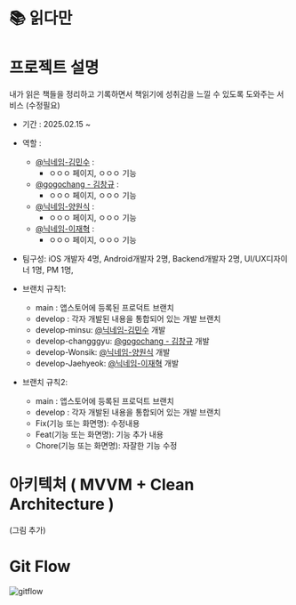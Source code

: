 # 📚 읽다만


# 프로젝트 설명
내가 읽은 책들을 정리하고 기록하면서 책읽기에 성취감을 느낄 수 있도록 도와주는 서비스 (수정필요)
- 기간 : 2025.02.15 ~
- 역할 :
    - [@닉네임-김민수](https://github.com/soo9262001) :
        - ㅇㅇㅇ 페이지, ㅇㅇㅇ 기능
    - [@gogochang - 김창규](https://github.com/gogochang) :
        - ㅇㅇㅇ 페이지, ㅇㅇㅇ 기능
    - [@닉네임-양원식](https://github.com/Sheep1sik) :
        - ㅇㅇㅇ 페이지, ㅇㅇㅇ 기능
    - [@닉네임-이재혁](https://github.com/DevelopRecord) :  
        - ㅇㅇㅇ 페이지, ㅇㅇㅇ 기능

- 팀구성: iOS 개발자 4명, Android개발자 2명, Backend개발자 2명, UI/UX디자이너 1명, PM 1명, 

- 브랜치 규칙1:
  - main : 앱스토어에 등록된 프로덕트 브랜치
  - develop : 각자 개발된 내용을 통합되어 있는 개발 브랜치
  - develop-minsu: [@닉네임-김민수](https://github.com/soo9262001) 개발
  - develop-changggyu: [@gogochang - 김창규](https://github.com/gogochang) 개발
  - develop-Wonsik: [@닉네임-양원식](https://github.com/Sheep1sik) 개발
  - develop-Jaehyeok: [@닉네임-이재혁](https://github.com/DevelopRecord) 개발
- 브랜치 규칙2:
  - main : 앱스토어에 등록된 프로덕트 브랜치
  - develop : 각자 개발된 내용을 통합되어 있는 개발 브랜치
  - Fix(기능 또는 화면명): 수정내용
  - Feat(기능 또는 화면명): 기능 추가 내용
  - Chore(기능 또는 화면명): 자잘한 기능 수정

# 아키텍처 ( MVVM + Clean Architecture )
(그림 추가)

# Git Flow

![gitflow](https://github.com/user-attachments/assets/887c3b3d-f7f6-4c38-b6e5-0b027f8558eb)
